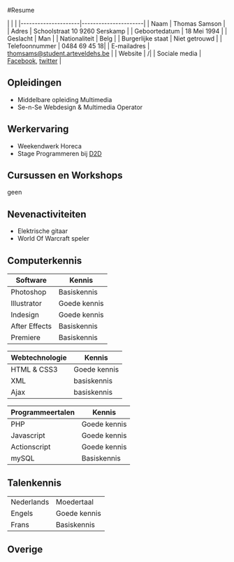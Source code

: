 #Resume

[Thomas]: https://scontent-bru2-1.xx.fbcdn.net/v/t1.0-9/10365988_10208889224093295_6662661612148384487_n.jpg?oh=b4ec8e15ed887faff764aafbea3423e3&oe=589E8BCF
|                     |                      |
|---------------------|----------------------|
| Naam            | Thomas Samson        |
| Adres        | Schoolstraat 10 9260 Serskamp          |
| Geboortedatum | 18 Mei 1994              |
| Geslacht   | Man  |
| Nationaliteit       | Belg               |
| Burgerlijke staat | Niet getrouwd |
| Telefoonnummer | 0484 69 45 18|
| E-mailadres | thomsams@student.arteveldehs.be |
| Website | /|
| Sociale media | [Facebook](https://www.facebook.com/thomas.samson.104), [twitter](https://twitter.com/thomassamson)  |

Opleidingen
------

* Middelbare opleiding Multimedia
* Se-n-Se Webdesign & Multimedia Operator

Werkervaring
------

* Weekendwerk Horeca
* Stage Programmeren bij [D2D](http://www.d2d.be/)

Cursussen en Workshops
------
geen

Nevenactiviteiten
------
* Elektrische gitaar
* World Of Warcraft speler

Computerkennis
------

| Software            | Kennis               |
|---------------------|----------------------|
| Photoshop| Basiskennis     |
| Illustrator | Goede kennis   |
| Indesign | Goede kennis   |
| After Effects | Basiskennis  |
| Premiere   | Basiskennis     |

| Webtechnologie    | Kennis               |
|---------------------|----------------------|
| HTML & CSS3| Goede kennis|
| XML| basiskennis|
| Ajax| basiskennis|

| Programmeertalen    | Kennis               |
|---------------------|----------------------|
| PHP| Goede kennis|
| Javascript| Goede kennis|
| Actionscript| Goede kennis|
| mySQL| Basiskennis|


Talenkennis
------

|                     |                      |
|---------------------|----------------------|
| Nederlands| Moedertaal     |
| Engels| Goede kennis  |
| Frans| Basiskennis  |



Overige
------



